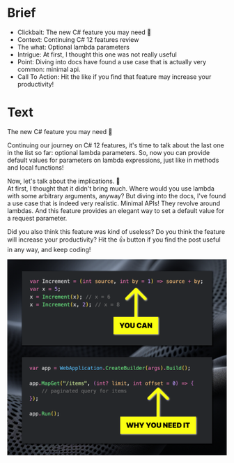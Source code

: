 # Brief

- Clickbait: The new C# feature you may need 👀
- Context: Continuing C# 12 features review
- The what: Optional lambda parameters
- Intrigue: At first, I thought this one was not really useful
- Point: Diving into docs have found a use case that is actually very common: minimal api.
- Call To Action: Hit the like if you find that feature may increase your productivity!

# Text 

The new C# feature you may need 👀

Continuing our journey on C# 12 features, it's time to talk about the last one in the list so far: optional lambda parameters. So, now you can provide default values for parameters on lambda expressions,
just like in methods and local functions!

Now, let's talk about the implications. 🤔  
At first, I thought that it didn't bring much. Where would you use lambda with some arbitrary arguments, anyway? But diving into the docs, I've found a use case that is indeed very realistic. Minimal APIs! They revolve around lambdas. And this feature provides an elegant way to set a default value for a request parameter.

Did you also think this feature was kind of useless?
Do you think the feature will increase your productivity? Hit the 👍 button if you find the post useful in any way, and keep coding!

![showcase](showcase.png)
